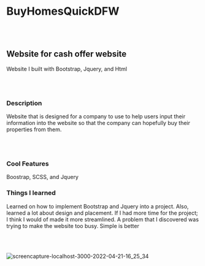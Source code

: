 # BuyHomesQuickDFW
<br></br>
<h2>Website for cash offer website</h2>
<p>Website I built with Bootstrap, Jquery, and Html</p>
<br></br>
<h3>Description</h3>
<p>Website that is designed for a company to use to help users input their information into the website so that the company can hopefully buy their properties from them.</p> 
<br></br>
<h3>Cool Features</h3>
<p>Boostrap, SCSS, and Jquery</p>
<h3>Things I learned</h3>
<p>Learned on how to implement Bootstrap and Jquery into a project. Also, learned a lot about design and placement. If I had more time for the project; I think I would of made it more streamlined. A problem that I discovered was trying to make the website too busy. Simple is better</p>
<br></br>

![screencapture-localhost-3000-2022-04-21-16_25_34](https://user-images.githubusercontent.com/60851811/172378768-93973092-c2c3-4ab7-b40d-32aae2888389.png)
